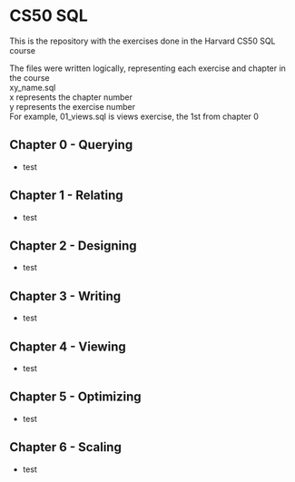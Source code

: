 # CS50 SQL
This is the repository with the exercises done in the Harvard CS50 SQL course

The files were written logically, representing each exercise and chapter in the course  
xy_name.sql  
x represents the chapter number  
y represents the exercise number  
For example, 01_views.sql is views exercise, the 1st from chapter 0  

## Chapter 0 - Querying
- test

## Chapter 1 - Relating
- test

## Chapter 2 - Designing
- test

## Chapter 3 - Writing
- test

## Chapter 4 - Viewing
- test

## Chapter 5 - Optimizing
- test

## Chapter 6 - Scaling
- test
